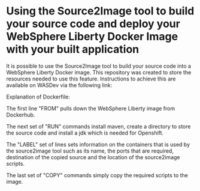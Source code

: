 # Using the Source2Image tool to build your source code and deploy your WebSphere Liberty Docker Image with your built application


It is possible to use the Source2Image tool to build your source code into a WebSphere Liberty Docker image. This repository was created to store the resources needed to use this feature. Instructions to achieve this are available on WASDev via the following link:


Explanation of Dockerfile:

The first line "FROM" pulls down the WebSphere Liberty image from Dockerhub.

The next set of "RUN" commands install maven, create a directory to store the source code and install a jdk which is needed for Openshift.

The "LABEL" set of lines sets information on the containers that is used by the source2image tool such as its name, the ports that are required, destination of the copied source and the location of the source2image scripts.

The last set of "COPY" commands simply copy the required scripts to the image.

